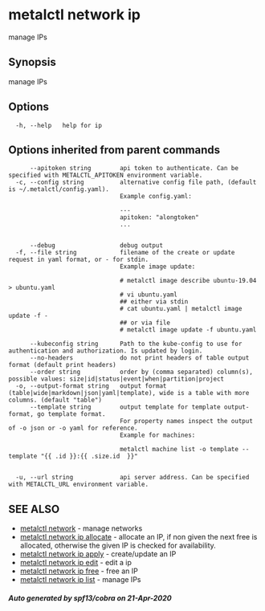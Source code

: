 # metalctl network ip

manage IPs

## Synopsis

manage IPs

## Options

```
  -h, --help   help for ip
```

## Options inherited from parent commands

```
      --apitoken string        api token to authenticate. Can be specified with METALCTL_APITOKEN environment variable.
  -c, --config string          alternative config file path, (default is ~/.metalctl/config.yaml).
                               Example config.yaml:
                               
                               ---
                               apitoken: "alongtoken"
                               ...
                               
                               
      --debug                  debug output
  -f, --file string            filename of the create or update request in yaml format, or - for stdin.
                               Example image update:
                               
                               # metalctl image describe ubuntu-19.04 > ubuntu.yaml
                               # vi ubuntu.yaml
                               ## either via stdin
                               # cat ubuntu.yaml | metalctl image update -f -
                               ## or via file
                               # metalctl image update -f ubuntu.yaml
                               
      --kubeconfig string      Path to the kube-config to use for authentication and authorization. Is updated by login.
      --no-headers             do not print headers of table output format (default print headers)
      --order string           order by (comma separated) column(s), possible values: size|id|status|event|when|partition|project
  -o, --output-format string   output format (table|wide|markdown|json|yaml|template), wide is a table with more columns. (default "table")
      --template string        output template for template output-format, go template format.
                               For property names inspect the output of -o json or -o yaml for reference.
                               Example for machines:
                               
                               metalctl machine list -o template --template "{{ .id }}:{{ .size.id  }}"
                               
                               
  -u, --url string             api server address. Can be specified with METALCTL_URL environment variable.
```

## SEE ALSO

* [metalctl network](metalctl_network.md)	 - manage networks
* [metalctl network ip allocate](metalctl_network_ip_allocate.md)	 - allocate an IP, if non given the next free is allocated, otherwise the given IP is checked for availability.
* [metalctl network ip apply](metalctl_network_ip_apply.md)	 - create/update an IP
* [metalctl network ip edit](metalctl_network_ip_edit.md)	 - edit a ip
* [metalctl network ip free](metalctl_network_ip_free.md)	 - free an IP
* [metalctl network ip list](metalctl_network_ip_list.md)	 - manage IPs

##### Auto generated by spf13/cobra on 21-Apr-2020

